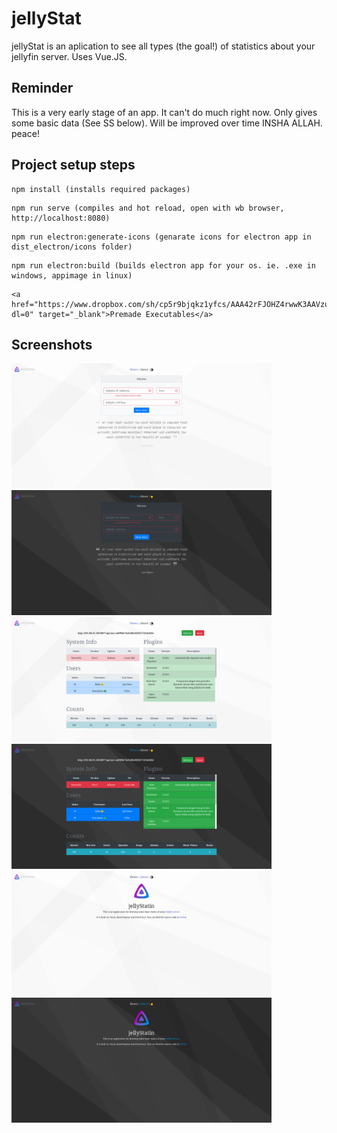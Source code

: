 # jellyStat
jellyStat is an aplication to see all types (the goal!) of statistics about your jellyfin server. Uses Vue.JS.

## Reminder
This is a very early stage of an app. It can't do much right now. Only gives some basic data (See SS below). Will be improved over time INSHA ALLAH. peace!

## Project setup steps
```
npm install (installs required packages)
```
```
npm run serve (compiles and hot reload, open with wb browser, http://localhost:8080)
```
```
npm run electron:generate-icons (genarate icons for electron app in dist_electron/icons folder)
```
```
npm run electron:build (builds electron app for your os. ie. .exe in windows, appimage in linux)
```
```
<a href="https://www.dropbox.com/sh/cp5r9bjqkz1yfcs/AAA42rFJOHZ4rwwK3AAVzuVza?dl=0" target="_blank">Premade Executables</a>
```
## Screenshots 
<img src="./src/assets/screenshots/home_light.png" width="416px" height="200px"/>
<img src="./src/assets/screenshots/home_dark.png" width="416px" height="200px"/>
<img src="./src/assets/screenshots/main_light.png" width="416px" height="200px"/>
<img src="./src/assets/screenshots/main_dark.png" width="416px" height="200px"/>
<img src="./src/assets/screenshots/about_light.png" width="416px" height="200px"/>
<img src="./src/assets/screenshots/about_dark.png" width="416px" height="200px"/>
